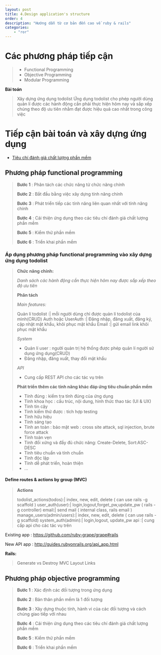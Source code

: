 ```yaml
---
layout: post
title: 4.Design application's structure
order: 4
description: "Hướng dẫn từ cơ bản đến cao về ruby & rails" 
categories: 
    - "ror"
---
```


# Các phương pháp tiếp cận

> - Functional Programming
> - Objective Programming
> - Modular Programming

**Bài toán**

> Xây dựng ứng dụng todolist
> Ứng dụng todolist cho phép người dùng quản lí được các hành động cần phải thực hiện hôm nay
> và sắp xếp chúng theo độ ưu tiên nhằm đạt được hiệu quả cao nhất trong công việc

# Tiếp cận bài toán và xây dựng ứng dụng

- [Tiêu chí đánh giá chất lượng phần mềm](https://misostack.wordpress.com/2017/10/09/tieu-chi-danh-gia-phan-mem/)

## Phương pháp functional programming

> **Bước 1** : Phân tách các chức năng từ chức năng chính
> 
> **Bước 2** : Bắt đầu bằng việc xây dựng tính năng chính
> 
> **Bước 3** : Phát triển tiếp các tính năng liên quan nhất với tính năng chính
> 
> **Bước 4** : Cải thiện ứng dụng theo các tiêu chí đánh giá chất lượng phần mềm
> 
> **Bước 5** : Kiểm thử phần mềm
> 
> **Bước 6** : Triển khai phần mềm

### Áp dụng phương pháp functional programming vào xây dựng ứng dụng todolist

> **Chức năng chính:**
> 
> *Danh sách các hành động cần thực hiện hôm nay được sắp xếp theo độ ưu tiên*
> 
> **Phân tách**
> 
> *Main features:*
> 
> Quản lí todolist :| mỗi người dùng chỉ được quản lí todolist của mình(CRUD)
> Auth hoặc UserAuth :| Đăng nhập, đăng xuất, đăng ký, cập nhật mật khẩu, khôi phục mật khẩu
> Email :| gửi email link khôi phục mật khẩu
> &nbsp;
> 
> *System*
> 
> - Quản lí user : người quản trị hệ thống được phép quản lí người sử dụng ứng dụng(CRUD)
> - Đăng nhập, đăng xuất, thay đổi mật khẩu
> 
> *API*
> 
> - Cung cấp REST API cho các tác vụ trên
> 
> **Phát triển thêm các tính năng khác đáp ứng tiêu chuẩn phần mềm**
> 
> - Tính đúng : kiểm tra tính đúng của ứng dụng
> - Tính khoa học : cấu trúc, nội dung, hình thức thao tác (UI & UX)
> - Tính tin cậy
> - Tính kiểm thử được : tích hợp testing
> - Tính hữu hiệu
> - Tính sáng tạo
> - Tính an toàn : bảo mật web : cross site attack, sql injection, brute force attack
> - Tính toàn vẹn
> - Tính đối xứng và đầy đủ chức năng: Create-Delete, Sort:ASC-DESC
> - Tính tiêu chuẩn và tính chuẩn
> - Tính độc lập
> - Tính dễ phát triển, hoàn thiện
> - ...

#### Define routes & actions by group (MVC)

> **Actions**
> 
> todolist_actions(todos):| index, new, edit, delete ( can use rails -g scaffold )
> user_auth(user):| login,logout,forget_pw,update_pw ( rails -g controller)
> email:| send mail ( internal class, rails email )
> manage_users(admin/users):| index, new, edit, delete ( can use rails -g scaffold)
> system_auth(admin):| login,logout, update_pw
> api :| cung cấp api cho các tác vụ trên

Existing app : https://github.com/ruby-grape/grape#rails

New API app : http://guides.rubyonrails.org/api_app.html


**Rails:**

> Generate vs Destroy
> MVC
> Layout
> Links

## Phương pháp objective programming

> **Bước 1** : Xác định các đối tượng trong ứng dụng
> 
> **Bước 2** : Bản thân phần mềm là 1 đối tượng
> 
> **Bước 3** : Xây dựng thuộc tính, hành vi của các đối tượng và cách chúng giao tiếp với nhau
> 
> **Bước 4** : Cải thiện ứng dụng theo các tiêu chí đánh giá chất lượng phần mềm
> 
> **Bước 5** : Kiểm thử phần mềm
> 
> **Bước 6** : Triển khai phần mềm